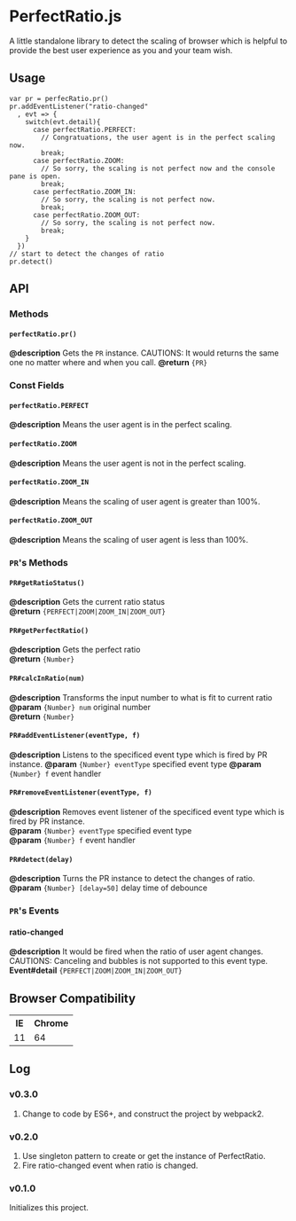 # PerfectRatio.js
A little standalone library to detect the scaling of browser which is helpful to provide the best user experience as you and your team wish.

## Usage
```
var pr = perfecRatio.pr()
pr.addEventListener("ratio-changed"
  , evt => {
    switch(evt.detail){
      case perfectRatio.PERFECT:
        // Congratuations, the user agent is in the perfect scaling now.
        break;
      case perfectRatio.ZOOM:
        // So sorry, the scaling is not perfect now and the console pane is open.
        break;
      case perfectRatio.ZOOM_IN:
        // So sorry, the scaling is not perfect now.
        break;
      case perfectRatio.ZOOM_OUT:
        // So sorry, the scaling is not perfect now.
        break;
    }
  })
// start to detect the changes of ratio
pr.detect()
```

## API
### Methods
#### `perfectRatio.pr()`
**@description** Gets the `PR` instance. CAUTIONS: It would returns the same one no matter where and when you call.
**@return** `{PR}`
### Const Fields
#### `perfectRatio.PERFECT`
**@description** Means the user agent is in the perfect scaling.
#### `perfectRatio.ZOOM`
**@description** Means the user agent is not in the perfect scaling.
#### `perfectRatio.ZOOM_IN`
**@description** Means the scaling of user agent is greater than 100%.
#### `perfectRatio.ZOOM_OUT`
**@description** Means the scaling of user agent is less than 100%.

### `PR`'s Methods
#### `PR#getRatioStatus()`
**@description** Gets the current ratio status<br>
**@return** `{PERFECT|ZOOM|ZOOM_IN|ZOOM_OUT}`

#### `PR#getPerfectRatio()`
**@description** Gets the perfect ratio<br>
**@return** `{Number}`

#### `PR#calcInRatio(num)`
**@description** Transforms the input number to what is fit to current ratio<br>
**@param** `{Number} num` original number<br>
**@return** `{Number}`

#### `PR#addEventListener(eventType, f)`
**@description** Listens to the specificed event type which is fired by PR instance.
**@param** `{Number} eventType` specified event type
**@param** `{Number} f` event handler

#### `PR#removeEventListener(eventType, f)`
**@description** Removes event listener of the specificed event type which is fired by PR instance.<br>
**@param** `{Number} eventType` specified event type<br>
**@param** `{Number} f` event handler

#### `PR#detect(delay)`
**@description** Turns the PR instance to detect the changes of ratio.<br>
**@param** `{Number} [delay=50]` delay time of debounce

### `PR`'s Events
#### ratio-changed
**@description** It would be fired when the ratio of user agent changes. CAUTIONS: Canceling and bubbles is not supported to this event type.<br>
**Event#detail** `{PERFECT|ZOOM|ZOOM_IN|ZOOM_OUT}`

## Browser Compatibility
<table style="table-laytou:fixed;width:100%;border-collapse:collapsed;">
  <tr>
    <th>IE</th>
    <th>Chrome</th>
  </tr>
  <tr>
    <td>11</td>
    <td>64</td>
  </tr>
</table>

## Log
### v0.3.0
1. Change to code by ES6+, and construct the project by webpack2.
### v0.2.0
1. Use singleton pattern to create or get the instance of PerfectRatio.
2. Fire ratio-changed event when ratio is changed.
### v0.1.0
Initializes this project.
